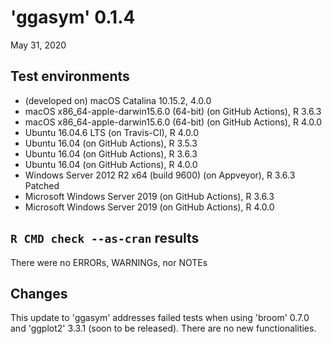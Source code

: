 # 'ggasym' 0.1.4

May 31, 2020


## Test environments
* (developed on) macOS Catalina 10.15.2, 4.0.0
* macOS x86_64-apple-darwin15.6.0 (64-bit) (on GitHub Actions), R 3.6.3
* macOS x86_64-apple-darwin15.6.0 (64-bit) (on GitHub Actions), R 4.0.0
* Ubuntu 16.04.6 LTS (on Travis-CI), R 4.0.0
* Ubuntu 16.04 (on GitHub Actions), R 3.5.3
* Ubuntu 16.04 (on GitHub Actions), R 3.6.3
* Ubuntu 16.04 (on GitHub Actions), R 4.0.0 
* Windows Server 2012 R2 x64 (build 9600) (on Appveyor), R 3.6.3 Patched
* Microsoft Windows Server 2019 (on GitHub Actions), R 3.6.3
* Microsoft Windows Server 2019 (on GitHub Actions), R 4.0.0


## `R CMD check --as-cran` results
There were no ERRORs, WARNINGs, nor NOTEs


## Changes

This update to 'ggasym' addresses failed tests when using 'broom' 0.7.0 and 
'ggplot2' 3.3.1 (soon to be released). There are no new functionalities.
